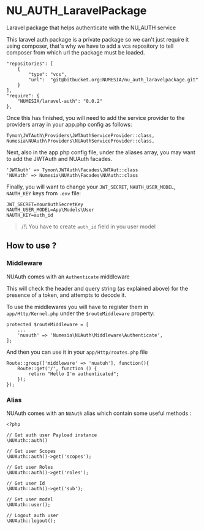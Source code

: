# NU_AUTH_LaravelPackage

Laravel package that helps authenticate with the NU_AUTH service

This laravel auth package is a private package so we can't just require it using composer, that's why we have to add a vcs repository to tell
composer from which url the package must be loaded.

    "repositories": [
        {
            "type": "vcs",
            "url":  "git@bitbucket.org:NUMESIA/nu_auth_laravelpackage.git"
        }
    ],
	"require": {
        "NUMESIA/laravel-auth": "0.0.2"
    },


Once this has finished, you will need to add the service provider to the providers array in your app.php config as follows:

	Tymon\JWTAuth\Providers\JWTAuthServiceProvider::class,
	Numesia\NUAuth\Providers\NUAuthServiceProvider::class,

Next, also in the app.php config file, under the aliases array, you may want to add the JWTAuth and NUAuth facades.

	'JWTAuth' => Tymon\JWTAuth\Facades\JWTAut::class
	'NUAuth' => Numesia\NUAuth\Facades\NUAuth::class

Finally, you will want to change your `JWT_SECRET`, `NAUTH_USER_MODEL`, `NAUTH_KEY` keys from `.env` file:

    JWT_SECRET=YourAuthSecretKey
    NAUTH_USER_MODEL=App\Models\User
    NAUTH_KEY=auth_id

> /!\ You have to create `auth_id` field in you user model

## How to use ?

### Middleware

NUAuth comes with an `Authenticate` middleware

This will check the header and query string (as explained above) for the presence of a token, and attempts to decode it.

To use the middlewares you will have to register them in `app/Http/Kernel.php` under the `$routeMiddleware` property:

	protected $routeMiddleware = [
    	...
    	'nuauth' => 'Numesia\NUAuth\Middleware\Authenticate',
	];

And then you can use it in your `app/Http/routes.php` file

	Route::group(['middleware' => 'nuatuh'], function(){
    	Route::get('/', function () {
	        return "Hello I'm authenticated";
	    });
	});

### Alias

NUAuth comes with an `NUAuth` alias which contain some useful methods :

	<?php

	// Get auth user Payload instance
	\NUAuth::auth()

	// Get user Scopes
	\NUAuth::auth()->get('scopes');

	// Get user Roles
	\NUAuth::auth()->get('roles');

	// Get user Id
	\NUAuth::auth()->get('sub');

    // Get user model
    \NUAuth::user();

	// Logout auth user
	\NUAuth::logout();
